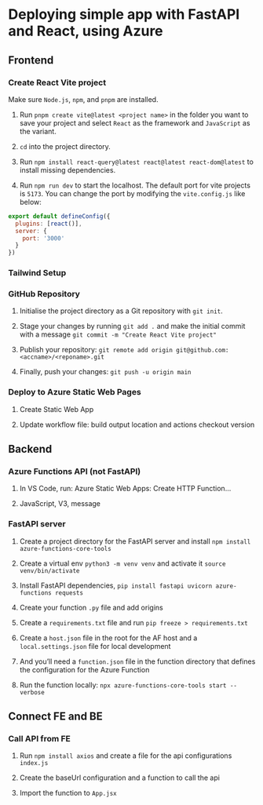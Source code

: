 # Deploying simple app with FastAPI and React, using Azure

## Frontend

### Create React Vite project

Make sure `Node.js`, `npm`, and `pnpm` are installed.

1. Run `pnpm create vite@latest <project name>` in the folder you want to save your project and select `React` as the framework and `JavaScript` as the variant.

2. `cd` into the project directory.

3. Run `npm install react-query@latest react@latest react-dom@latest` to install missing dependencies.

4. Run `npm run dev` to start the localhost. The default port for vite projects is `5173`. You can change the port by modifying the `vite.config.js` like below:

```js
export default defineConfig({
  plugins: [react()],
  server: {
    port: '3000'
  }
})
```

### Tailwind Setup

### GitHub Repository

1. Initialise the project directory as a Git repository with `git init`.

2. Stage your changes by running `git add .` and make the initial commit with a message `git commit -m "Create React Vite project"`

3. Publish your repository: `git remote add origin git@github.com:<accname>/<reponame>.git`

4. Finally, push your changes: `git push -u origin main`

### Deploy to Azure Static Web Pages

1. Create Static Web App

2. Update workflow file: build output location and actions checkout version

## Backend

### Azure Functions API (not FastAPI)

1. In VS Code, run: Azure Static Web Apps: Create HTTP Function...

2. JavaScript, V3, message

### FastAPI server

1. Create a project directory for the FastAPI server and install `npm install azure-functions-core-tools`

2. Create a virtual env `python3 -m venv venv` and activate it `source venv/bin/activate`

3. Install FastAPI dependencies, `pip install fastapi uvicorn azure-functions requests`

4. Create your function `.py` file and add origins

5. Create a `requirements.txt` file and run `pip freeze > requirements.txt`

6. Create a `host.json` file in the root for the AF host and a `local.settings.json` file for local development

8. And you’ll need a `function.json` file in the function directory that defines the configuration for the Azure Function

9. Run the function locally: `npx azure-functions-core-tools start --verbose`

## Connect FE and BE

### Call API from FE

1. Run `npm install axios` and create a file for the api configurations `index.js`

2. Create the baseUrl configuration and a function to call the api

3. Import the function to `App.jsx`